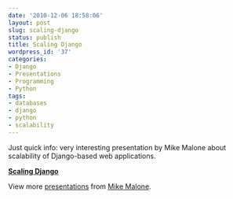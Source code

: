 ```yaml
---
date: '2010-12-06 18:58:06'
layout: post
slug: scaling-django
status: publish
title: Scaling Django
wordpress_id: '37'
categories:
- Django
- Presentations
- Programming
- Python
tags:
- databases
- django
- python
- scalability
---
```


Just quick info: very interesting presentation by Mike Malone about scalability of Django-based web applications.




**[Scaling Django](http://www.slideshare.net/mmalone/scaling-django-1393282)**

View more [presentations](http://www.slideshare.net/) from [Mike Malone](http://www.slideshare.net/mmalone).

